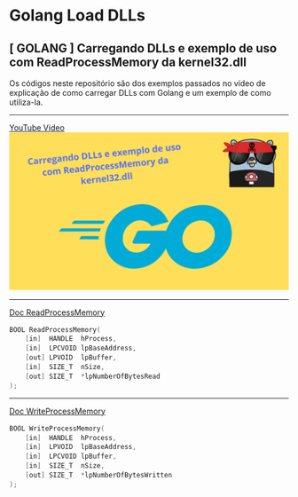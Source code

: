 # Golang Load DLLs

## **[ GOLANG ]** Carregando DLLs e exemplo de uso com ReadProcessMemory da kernel32.dll

Os códigos neste repositório são dos exemplos passados no vídeo de explicação de como carregar DLLs com Golang e um exemplo de como utiliza-la.

___

[YouTube Video](https://youtu.be/Dobo_jLt50c)
[![YouTube Thumb](thumb.png)](https://youtu.be/Dobo_jLt50c)
 ___

[Doc ReadProcessMemory](https://learn.microsoft.com/en-us/windows/win32/api/memoryapi/nf-memoryapi-readprocessmemory) 
```cpp
BOOL ReadProcessMemory(
    [in]  HANDLE  hProcess,
    [in]  LPCVOID lpBaseAddress,
    [out] LPVOID  lpBuffer,
    [in]  SIZE_T  nSize,
    [out] SIZE_T  *lpNumberOfBytesRead
);
```

___

[Doc WriteProcessMemory](https://learn.microsoft.com/en-us/windows/win32/api/memoryapi/nf-memoryapi-writeprocessmemory)
```cpp
BOOL WriteProcessMemory(
	[in]  HANDLE  hProcess,
	[in]  LPVOID  lpBaseAddress,
	[in]  LPCVOID lpBuffer,
	[in]  SIZE_T  nSize,
	[out] SIZE_T  *lpNumberOfBytesWritten
);
```

